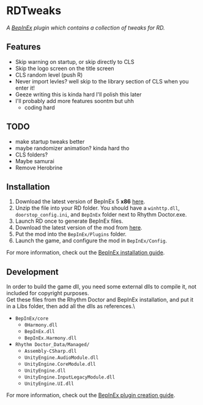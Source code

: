 # RDTweaks
*A [BepInEx](https://github.com/BepInEx/BepInEx) plugin which contains a collection of tweaks for RD.*


## Features
- Skip warning on startup, or skip directly to CLS
- Skip the logo screen on the title screen
- CLS random level (push R)
- Never import levles? well skip to the library section of CLS when you enter it!
- Geeze writing this is kinda hard I'll polish this later
- I'll probably add more features soontm but uhh 
  - coding hard

## TODO
- make startup tweaks better
- maybe randomizer animation? kinda hard tho
- CLS folders?
- Maybe samurai
- Remove Herobrine

## Installation
1. Download the latest version of BepInEx 5 **x86** [here](https://github.com/BepInEx/BepInEx/releases).
2. Unzip the file into your RD folder. You should have a `winhttp.dll`, `doorstop_config.ini`, and `BepInEx` folder next to Rhythm Doctor.exe.
3. Launch RD once to generate BepInEx files.
4. Download the latest version of the mod from [here](https://github.com/huantianad/RDTweaks/releases).
5. Put the mod into the `BepInEx/Plugins` folder.
6. Launch the game, and configure the mod in `BepInEx/Config`.

For more information, check out the [BepInEx installation guide](https://docs.bepinex.dev/articles/user_guide/installation/index.html).

## Development
In order to build the game dll, you need some external dlls to compile it, not included for copyright purposes.\
Get these files from the Rhythm Doctor and BepInEx installation, and put it in a Libs folder, then add all the dlls as references.\
- `BepInEx/core`
  - `0Harmony.dll`
  - `BepInEx.dll`
  - `BepInEx.Harmony.dll`
- `Rhythm Doctor_Data/Managed/`
  - `Assembly-CSharp.dll`
  - `UnityEngine.AudioModule.dll`
  - `UnityEngine.CoreModule.dll`
  - `UnityEngine.dll`
  - `UnityEngine.InputLegacyModule.dll`
  - `UnityEngine.UI.dll`


For more information, check out the [BepInEx plugin creation guide](https://docs.bepinex.dev/articles/dev_guide/plugin_tutorial/index.html).
